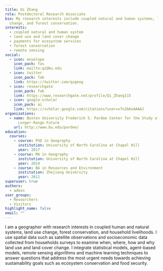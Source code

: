 ```yaml
---
title: Qi Zhang
role: Postdoctoral Research Associate
bio: My research interests include coupled natural and human systems, land use
  change, and forest conservation.
interests:
  - coupled natural and human system
  - land use and land cover change
  - payments for ecosystem services
  - forest conservation
  - remote sensing
social:
  - icon: envelope
    icon_pack: fas
    link: mailto:qz@bu.edu
  - icon: twitter
    icon_pack: fab
    link: https://twitter.com/qzgeog
  - icon: researchgate
    icon_pack: fab
    link: https://www.researchgate.net/profile/Qi_Zhang115
  - icon: google-scholar
    icon_pack: ai
    link: https://scholar.google.com/citations?user=v7n2b6oAAAAJ
organizations:
  - name: Boston University Frederick S. Pardee Center for the Study of the
      Longer-Range Future
    url: http://www.bu.edu/pardee/
education:
  courses:
    - course: PhD in Geography
      institution: University of North Carolina at Chapel Hill
      year: 2017
    - course: MA in Geography
      institution: University of North Carolina at Chapel Hill
      year: 2014
    - course: BA in Resources and Environment
      institution: Zhejiang University
      year: 2011
superuser: true
authors:
  - admin
user_groups:
  - Researchers
  - Visitors
highlight_name: false
email: ""
---
```

I am a geographer with research interests in coupled human and natural systems, land use change, forest conservation, and household livelihoods. I use spatial data such as satellite observations and socioeconomic data collected from households surveys to examine when, where, how and why land use and land cover change. I integrate statistical models, agent-based models, remote sensing algorithms and machine learning techniques to answer questions that address the most urgent needs towards achieving sustainability goals such as ecosystem conservation and food security.
